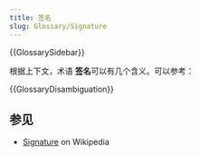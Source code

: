 ```yaml
---
title: 签名
slug: Glossary/Signature
---
```


{{GlossarySidebar}}

根据上下文，术语 **签名**可以有几个含义。可以参考：

{{GlossaryDisambiguation}}

## 参见

- [Signature](<https://zh.wikipedia.org/wiki/Signature_(disambiguation)>) on Wikipedia
